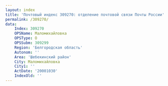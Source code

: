 ```yaml
---
layout: index
title: 'Почтовый индекс 309270: отделение почтовой связи Почты России'
permalink: /309270/
data:
    Index: 309270
    OPSName: Маломихайловка
    OPSType: О
    OPSSubm: 309299
    Region: 'Белгородская область'
    Autonom: ''
    Area: 'Шебекинский район'
    City: Маломихайловка
    City1: ''
    ActDate: '20001030'
    IndexOld: ''
---
```

